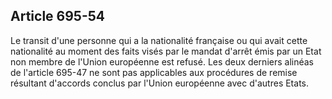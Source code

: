 Article 695-54
----
Le transit d'une personne qui a la nationalité française ou qui avait cette
nationalité au moment des faits visés par le mandat d'arrêt émis par un Etat non
membre de l'Union européenne est refusé. Les deux derniers alinéas de l'article
695-47 ne sont pas applicables aux procédures de remise résultant d'accords
conclus par l'Union européenne avec d'autres Etats.
